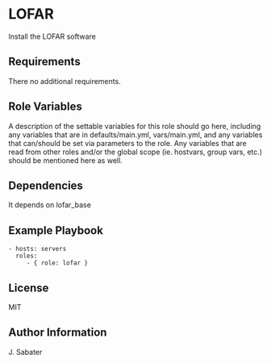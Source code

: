 LOFAR
=========

Install the LOFAR software

Requirements
------------

There no additional requirements.

Role Variables
--------------

A description of the settable variables for this role should go here, including any variables that are in defaults/main.yml, vars/main.yml, and any variables that can/should be set via parameters to the role. Any variables that are read from other roles and/or the global scope (ie. hostvars, group vars, etc.) should be mentioned here as well.

Dependencies
------------

It depends on lofar_base

Example Playbook
----------------

    - hosts: servers
      roles:
         - { role: lofar }

License
-------

MIT

Author Information
------------------

J. Sabater 